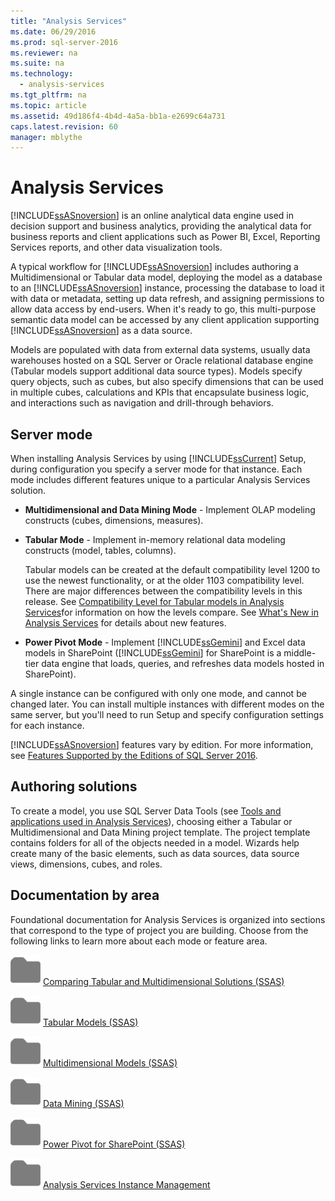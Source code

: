 ```yaml
---
title: "Analysis Services"
ms.date: 06/29/2016
ms.prod: sql-server-2016
ms.reviewer: na
ms.suite: na
ms.technology: 
  - analysis-services
ms.tgt_pltfrm: na
ms.topic: article
ms.assetid: 49d186f4-4b4d-4a5a-bb1a-e2699c64a731
caps.latest.revision: 60
manager: mblythe
---
```

# Analysis Services
[!INCLUDE[ssASnoversion](../../Topics/TopicNameContainA/includes/ssASnoversion_md.md)] is an online analytical data engine used in decision support and business analytics, providing the analytical data for business reports and client applications such as Power BI, Excel, Reporting Services reports, and other data visualization tools.  
  
 A typical workflow for [!INCLUDE[ssASnoversion](../../Topics/TopicNameContainA/includes/ssASnoversion_md.md)] includes authoring a Multidimensional or Tabular data model, deploying the model as a database to an [!INCLUDE[ssASnoversion](../../Topics/TopicNameContainA/includes/ssASnoversion_md.md)] instance, processing the database to load it with data or metadata, setting up data refresh, and assigning permissions to allow data access by end-users. When it's ready to go, this multi-purpose semantic data model can be accessed by any client application supporting [!INCLUDE[ssASnoversion](../../Topics/TopicNameContainA/includes/ssASnoversion_md.md)] as a data source.  
  
 Models are populated with data from external data systems, usually data warehouses hosted on a SQL Server or Oracle relational database engine (Tabular models support additional data source types). Models specify query objects, such as cubes, but also specify dimensions that can be used in multiple cubes, calculations and KPIs that encapsulate business logic, and interactions such as navigation and drill-through behaviors.  
  
## Server mode  
 When installing Analysis Services by using [!INCLUDE[ssCurrent](../../Topics/TopicNameContainA/includes/ssCurrent_md.md)] Setup, during configuration you specify a server mode for that instance.  Each mode includes different features unique to a particular  Analysis Services solution.  
  
-   **Multidimensional and Data Mining Mode** - Implement OLAP modeling constructs (cubes, dimensions, measures).  
  
-   **Tabular Mode** - Implement in-memory relational data modeling constructs (model, tables, columns).  
  
     Tabular models can be created at the default compatibility level 1200 to use the newest functionality, or at the older 1103 compatibility level. There are major differences between the compatibility levels in this release. See [Compatibility Level for Tabular models in Analysis Services](../../Topics/TopicNameNotContainA/Compatibility-Level-for-Tabular-models-in-Analysis-Services.md)for information on how the levels compare.  See [What's New in Analysis Services](../../Topics/TopicNameNotContainA/What-s-New-in-Analysis-Services.md) for details about new features.  
  
-   **Power Pivot Mode** - Implement [!INCLUDE[ssGemini](../../Topics/TopicNameContainA/includes/ssGemini_md.md)] and Excel data models in SharePoint ([!INCLUDE[ssGemini](../../Topics/TopicNameContainA/includes/ssGemini_md.md)] for SharePoint is a middle-tier data engine that loads, queries, and refreshes data models hosted in SharePoint).  
  
 A single instance can be configured with only one mode,  and cannot be changed later.  You can install multiple instances with different modes on the same server, but you'll need to run Setup and specify configuration settings for each instance.  
  
 [!INCLUDE[ssASnoversion](../../Topics/TopicNameContainA/includes/ssASnoversion_md.md)] features vary by edition. For more information, see [Features Supported by the Editions of SQL Server 2016](../../Topics/TopicNameNotContainA/Features-Supported-by-the-Editions-of-SQL-Server-2016.md).  
  
## Authoring solutions  
 To create a model, you use SQL Server Data Tools (see [Tools and applications used in Analysis Services](../../Topics/TopicNameNotContainA/Tools-and-applications-used-in-Analysis-Services.md)), choosing either a Tabular or Multidimensional and Data Mining project template. The project template contains folders for all of the objects needed in a model. Wizards help create many of the basic elements, such as data sources, data source views, dimensions, cubes, and roles.  
  
## Documentation by area  
 Foundational documentation for Analysis Services is organized into sections that correspond to the type of project you are building. Choose from the following links to learn more about each mode or feature area.  
  
 ![Small File Folder Icon](../../Topics/TopicNameNotContainA/media/filefolder_small.png "filefolder_small") [Comparing Tabular and Multidimensional Solutions (SSAS)](../../Topics/TopicNameNotContainA/Comparing-Tabular-and-Multidimensional-Solutions--SSAS-.md)  
  
 ![Small File Folder Icon](../../Topics/TopicNameNotContainA/media/filefolder_small.png "filefolder_small") [Tabular Models (SSAS)](../../Topics/TopicNameNotContainA/Tabular-Models--SSAS-.md)  
  
 ![Small File Folder Icon](../../Topics/TopicNameNotContainA/media/filefolder_small.png "filefolder_small") [Multidimensional Models (SSAS)](../../Topics/TopicNameNotContainA/Multidimensional-Models--SSAS-.md)  
  
 ![Small File Folder Icon](../../Topics/TopicNameNotContainA/media/filefolder_small.png "filefolder_small") [Data Mining (SSAS)](../../Topics/TopicNameNotContainA/Data-Mining--SSAS-.md)  
  
 ![Small File Folder Icon](../../Topics/TopicNameNotContainA/media/filefolder_small.png "filefolder_small") [Power Pivot for SharePoint (SSAS)](../../Topics/TopicNameNotContainA/Power-Pivot-for-SharePoint--SSAS-.md)  
  
 ![Small File Folder Icon](../../Topics/TopicNameNotContainA/media/filefolder_small.png "filefolder_small") [Analysis Services Instance Management](../../Topics/TopicNameNotContainA/Analysis-Services-Instance-Management.md)